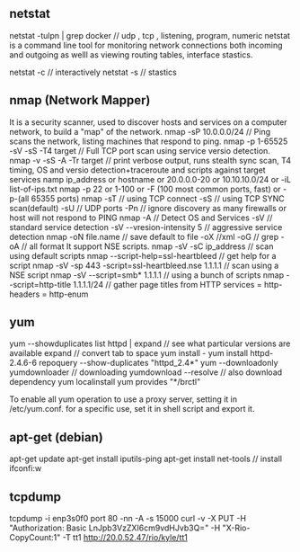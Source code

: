 ## netstat
netstat -tulpn | grep docker  // udp , tcp , listening, program, numeric
netstat is a command line tool for monitoring network connections both incoming
and outgoing as welll as viewing routing tables, interface stastics.

netstat -c // interactively
netstat -s  // stastics

## nmap (Network Mapper)
It is a security scanner, used to discover hosts and services on a computer network, to build
a "map" of the network.
nmap -sP 10.0.0.0/24  // Ping scans the network, listing machines that respond to ping.
nmap -p 1-65525 -sV -sS -T4 target // Full TCP port scan using service versio detection.
nmap -v -sS -A -Tr target // print verbose output, runs stealth sync scan, T4 timing, OS and versio detection+traceroute and scripts against target services
namp ip_address or hostname or 20.0.0.0-20 or 10.10.10.0/24 or -iL list-of-ips.txt
nmap -p 22 or 1-100 or -F (100 most common ports, fast) or -p-(all 65355 ports)
nmap -sT // using TCP connect
    -sS  // using TCP SYNC scan(default)
    -sU  // UDP ports
    -Pn  // ignore discovery as many firewalls or host will not respond to PING
nmap -A  // Detect OS and Services
    -sV  // standard service detection
    -sV --vresion-intensity 5  // aggressive service detection
nmap -oN file.name // save default to file
     -oX  //xml
     -oG  // grep
     -oA // all format
It support NSE scripts.
nmap -sV -sC ip_address // scan using default scripts
nmap --script-help=ssl-heartbleed // get help for a script
nmap -sV -sp 443 -script=ssl-heartbleed.nse 1.1.1.1 // scan using a NSE script
nmap -sV --script=smb\* 1.1.1.1 // using a bunch of scripts
nmap --script=http-title 1.1.1.1/24 // gather page titles from HTTP services
            = http-headers
            = http-enum

## yum
yum --showduplicates list httpd | expand   // see what particular versions are available
expand  // convert tab to space
yum install <package-name>-<version info>
yum install httpd-2.4.6-6
repoquery --show-duplicates "httpd_2.4\*"
yum --downloadonly <package>
yumdownloader <package>  // downloading 
yumdownload --resolve <package> // also download dependency
yum localinstall <path to rpm>
yum provides "\*/brctl"

To enable all yum operation to use a proxy server, setting it in /etc/yum.conf.
for a specific use, set it in shell script and export it.

## apt-get (debian)
apt-get update
apt-get install iputils-ping
apt-get install net-tools // install ifconfi:w

## tcpdump
tcpdump -i enp3s0f0 port 80 -nn -A -s 15000
curl -v -X PUT -H "Authorization: Basic LnJpb3VzZXI6cm9vdHJvb3Q=" -H "X-Rio-CopyCount:1" -T tt1 http://20.0.52.47/rio/kyle/tt1
